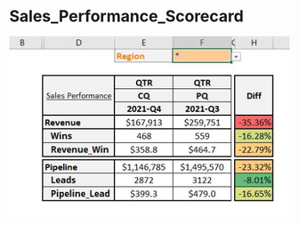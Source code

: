 # Sales_Performance_Scorecard


![Sales Performance Scorecard](image/PerformanceScorecard_Image.jpg)
